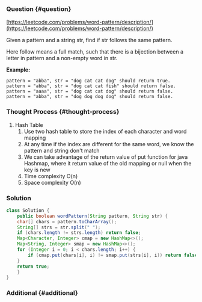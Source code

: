 ### Question {#question}

[https://leetcode.com/problems/word-pattern/description/](https://leetcode.com/problems/word-pattern/description/)

Given a pattern and a string str, find if str follows the same pattern.

Here follow means a full match, such that there is a bijection between a letter in pattern and a non-empty word in str.

**Example:**

```
pattern = "abba", str = "dog cat cat dog" should return true.
pattern = "abba", str = "dog cat cat fish" should return false.
pattern = "aaaa", str = "dog cat cat dog" should return false.
pattern = "abba", str = "dog dog dog dog" should return false.
```

### Thought Process {#thought-process}

1. Hash Table
   1. Use two hash table to store the index of each character and word mapping
   2. At any time if the index are different for the same word, we know the pattern and string don't match
   3. We can take advantage of the return value of put function for java Hashmap, where it return value of the old mapping or null when the key is new
   4. Time complexity O\(n\)
   5. Space complexity O\(n\)

### Solution

```java
class Solution {
    public boolean wordPattern(String pattern, String str) {
	char[] chars = pattern.toCharArray();
	String[] strs = str.split(" ");
	if (chars.length != strs.length) return false;
	Map<Character, Integer> cmap = new HashMap<>();
	Map<String, Integer> smap = new HashMap<>();
	for (Integer i = 0; i < chars.length; i++) {
		if (cmap.put(chars[i], i) != smap.put(strs[i], i)) return false;
	}
	return true;
    }
}
```

### Additional {#additional}



